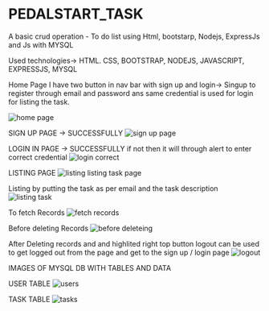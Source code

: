 # PEDALSTART_TASK
A basic crud operation - To do list using Html, bootstarp, Nodejs, ExpressJs and Js with MYSQL


Used technologies-> HTML. CSS, BOOTSTRAP, NODEJS, JAVASCRIPT, EXPRESSJS, MYSQL

Home Page
 I have two button in nav bar with sign up and login-> Singup to register through email and password ans same credential is used for login for listing the task.
 
![home page](https://github.com/SupritiVats/PEDALSTART_TASK/assets/97901522/f3f30b22-be44-4e2c-9ec0-d3039652b585)

SIGN UP PAGE -> SUCCESSFULLY 
![sign up page](https://github.com/SupritiVats/PEDALSTART_TASK/assets/97901522/67f54229-92eb-4938-8e9e-f8cea2be8d1c)

LOGIN IN PAGE -> SUCCESSFULLY  if not then it will through alert to enter correct credential
![login correct](https://github.com/SupritiVats/PEDALSTART_TASK/assets/97901522/f0282d8a-6899-4e73-9543-de72b69c61c9)

LISTING PAGE
![listing ![listing task](https://github.com/SupritiVats/PEDALSTART_TASK/assets/97901522/bf868571-6fc9-4b95-bc65-18d4c6348b7b)
page](https://github.com/SupritiVats/PEDALSTART_TASK/assets/97901522/453c42e6-0f0b-4efd-ad3f-bf0cb4322186)

Listing by putting the task as per email and the task description
![listing task](https://github.com/SupritiVats/PEDALSTART_TASK/assets/97901522/d7fefd52-8468-47c9-8706-b7bd369a176a)

To fetch Records
![fetch records](https://github.com/SupritiVats/PEDALSTART_TASK/assets/97901522/094c49ae-2053-4747-b3cf-cb04ef4a40b4)

Before deleting Records
![before deleteing](https://github.com/SupritiVats/PEDALSTART_TASK/assets/97901522/44f14273-e0f7-4e70-8cb0-57bf22ede118)

After Deleting records and and highlited right top button logout can be used to get logged out from the page and get to the sign up / login page
![logout](https://github.com/SupritiVats/PEDALSTART_TASK/assets/97901522/68375fb8-75bb-45f6-aa0b-c776c20cf04d)

IMAGES OF MYSQL DB WITH TABLES AND DATA

USER TABLE 
![users](https://github.com/SupritiVats/PEDALSTART_TASK/assets/97901522/ae45d8da-59d4-4b98-9b82-137267e7367e)

TASK TABLE
![tasks](https://github.com/SupritiVats/PEDALSTART_TASK/assets/97901522/1290ff4e-fdce-4407-9929-8719178754c8)






